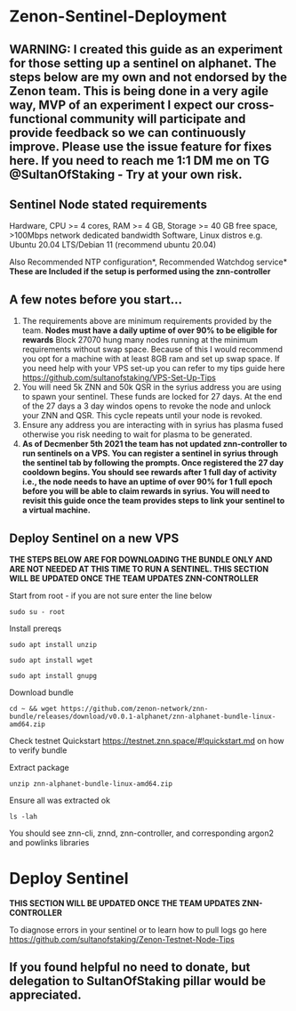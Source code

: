 # Zenon-Sentinel-Deployment

## WARNING: I created this guide as an experiment for those setting up a sentinel on alphanet. The steps below are my own and not endorsed by the Zenon team. This is being done in a very agile way, MVP of an experiment I expect our cross-functional community will participate and provide feedback so we can continuously improve. Please use the issue feature for fixes here. If you need to reach me 1:1 DM me on TG @SultanOfStaking - Try at your own risk. 

## Sentinel Node stated requirements

Hardware, CPU >= 4 cores, RAM >= 4 GB, Storage >= 40 GB free space, >100Mbps network dedicated bandwidth
Software, Linux distros e.g. Ubuntu 20.04 LTS/Debian 11 (recommend ubuntu 20.04)

Also Recommended NTP configuration*, Recommended Watchdog service* **These are Included if the setup is performed using the znn-controller**

## A few notes before you start...
1. The requirements above are minimum requirements provided by the team. **Nodes must have a daily uptime of over 90% to be eligible for rewards** Block 27070 hung many nodes running at the minimum requirements without swap space. Because of this I would recommend you opt for a machine with at least 8GB ram and set up swap space. If you need help with your VPS set-up you can refer to my tips guide here https://github.com/sultanofstaking/VPS-Set-Up-Tips
2. You will need 5k ZNN and 50k QSR in the syrius address you are using to spawn your sentinel. These funds are locked for 27 days. At the end of the 27 days a 3 day windos opens to revoke the node and unlock your ZNN and QSR. This cycle repeats until your node is revoked.
3. Ensure any address you are interacting with in syrius has plasma fused otherwise you risk needing to wait for plasma to be generated.
4. **As of Decmenber 5th 2021 the team has not updated znn-controller to run sentinels on a VPS. You can register a sentinel in syrius through the sentinel tab by following the prompts. Once registered the 27 day cooldown begins. You should see rewards after 1 full day of activity i.e., the node needs to have an uptime of over 90% for 1 full epoch before you will be able to claim rewards in syrius. You will need to revisit this guide once the team provides steps to link your sentinel to a virtual machine.**

## Deploy Sentinel on a new VPS
**THE STEPS BELOW ARE FOR DOWNLOADING THE BUNDLE ONLY AND ARE NOT NEEDED AT THIS TIME TO RUN A SENTINEL. THIS SECTION WILL BE UPDATED ONCE THE TEAM UPDATES ZNN-CONTROLLER**

Start from root - if you are not sure enter the line below

`sudo su - root`

Install prereqs

`sudo apt install unzip`

`sudo apt install wget`

`sudo apt install gnupg`

Download bundle

`cd ~ && wget https://github.com/zenon-network/znn-bundle/releases/download/v0.0.1-alphanet/znn-alphanet-bundle-linux-amd64.zip`

Check testnet Quickstart https://testnet.znn.space/#!quickstart.md on how to verify bundle

Extract package

`unzip znn-alphanet-bundle-linux-amd64.zip`

Ensure all was extracted ok

`ls -lah`

You should see znn-cli, znnd, znn-controller, and corresponding argon2 and powlinks libraries

# Deploy Sentinel
**THIS SECTION WILL BE UPDATED ONCE THE TEAM UPDATES ZNN-CONTROLLER**

To diagnose errors in your sentinel or to learn how to pull logs go here https://github.com/sultanofstaking/Zenon-Testnet-Node-Tips

## If you found helpful no need to donate, but delegation to SultanOfStaking pillar would be appreciated.
